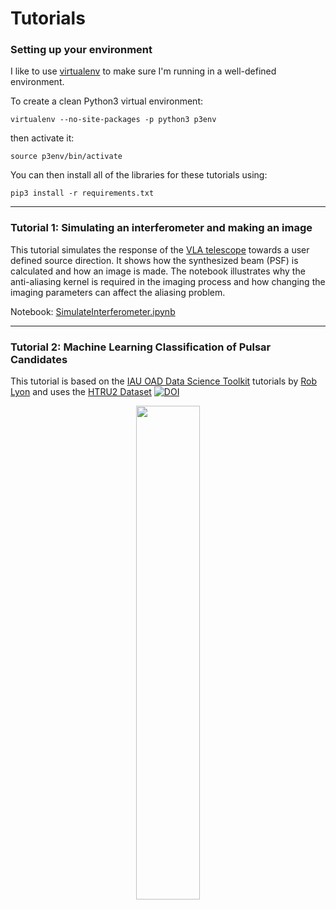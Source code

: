 # Tutorials


### Setting up your environment

I like to use [virtualenv](https://pypi.org/project/virtualenv/) to make sure I'm running in a well-defined environment. 

To create a clean Python3 virtual environment:

``
virtualenv --no-site-packages -p python3 p3env
``

then activate it:

``
source p3env/bin/activate
``

You can then install all of the libraries for these tutorials using:

``
pip3 install -r requirements.txt
``

---

### Tutorial 1: Simulating an interferometer and making an image

This tutorial simulates the response of the [VLA telescope](https://en.wikipedia.org/wiki/Very_Large_Array) towards a user defined source direction. It shows how the synthesized beam (PSF) is calculated and how an image is made. The notebook illustrates why the anti-aliasing kernel is required in the imaging process and how changing the imaging parameters can affect the aliasing problem. 

Notebook: [SimulateInterferometer.ipynb](https://github.com/as595/NITheP/blob/master/TUTORIALS/SimulateInterferometer.ipynb)

---

### Tutorial 2: Machine Learning Classification of Pulsar Candidates

This tutorial is based on the [IAU OAD Data Science Toolkit](https://github.com/astro4dev/OAD-Data-Science-Toolkit) tutorials by [Rob Lyon](http://www.scienceguyrob.com) and uses the [HTRU2 Dataset](https://archive.ics.uci.edu/ml/datasets/HTRU2) [![DOI](https://zenodo.org/badge/DOI/10.5281/zenodo.883844.svg)](https://doi.org/10.5281/zenodo.883844)

<p align="center"><img width=45% src="https://github.com/as595/NITheP/blob/master/media/shivvers.mov"></p>

